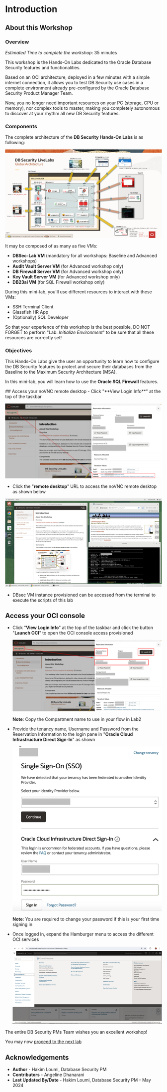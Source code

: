 # Introduction

## About this Workshop
### Overview
*Estimated Time to complete the workshop*: 35 minutes

This workshop is the Hands-On Labs dedicated to the Oracle Database Security features and functionalities.

Based on an OCI architecture, deployed in a few minutes with a simple internet connection, it allows you to test DB Security use cases in a complete environment already pre-configured by the Oracle Database Security Product Manager Team.

Now, you no longer need important resources on your PC (storage, CPU or memory), nor complex tools to master, making you completely autonomous to discover at your rhythm all new DB Security features.

### Components
The complete architecture of the **DB Security Hands-On Labs** is as following:

  ![DBSec LiveLabs Archi](./images/dbseclab-archi.png "DBSec LiveLabs Archi")

It may be composed of as many as five VMs:
  - **DBSec-Lab VM** (mandatory for all workshops: Baseline and Advanced workshops)
  - **Audit Vault Server VM** (for Advanced workshop only)
  - **DB Firewall Server VM** (for Advanced workshop only)
  - **Key Vault Server VM** (for Advanced workshop only)
  - **DB23ai VM** (for SQL Firewall workshop only)

During this mini-lab, you'll use different resources to interact with these VMs:
  - SSH Terminal Client
  - Glassfish HR App
  - (Optionally) SQL Developer

So that your experience of this workshop is the best possible, DO NOT FORGET to perform "Lab: *Initialize Environment*" to be sure that all these resources are correctly set!

### Objectives
This Hands-On Labs give the user an opportunity to learn how to configure the DB Security features to protect and secure their databases from the Baseline to the Maximum Security Architecture (MSA).

In this mini-lab, you will learn how to use the **Oracle SQL Firewall** features.

<if type="green">
## Access your noVNC remote desktop
- Click "**View Login Info**" at the top of the taskbar

  ![SQLFW](../sqlfw/images/sqlfw-500.png "View login info")

 - Click the "**remote desktop**" URL to access the noVNC remote desktop as shown below
 
  ![SQLFW](../sqlfw/images/sqlfw-501.png "Remote desktop")
 
 - DBsec VM instance provisioned can be accessed from the terminal to execute the scripts of this lab

## Access your OCI console
- Click "**View Login Info**" at the top of the taskbar and click the button "**Launch OCI**" to open the OCI console access provisioned

  ![SQLFW](../sqlfw/images/sqlfw-502.png "Launch OCI")

  **Note**: Copy the Compartment name to use in your flow in Lab2

- Provide the tenancy name, Username and Password from the Reservation Information to the login pane in "**Oracle Cloud Infrastructure Direct Sign-In**" as shown

  ![SQLFW](../sqlfw/images/sqlfw-503.png "Sign-in")

  **Note**: You are required to change your password if this is your first time signing in

- Once logged in, expand the Hamburger menu to access the different OCI services

  ![SQLFW](../sqlfw/images/sqlfw-504.png "OCI Services")
</if>

The entire DB Security PMs Team wishes you an excellent workshop!

You may now [proceed to the next lab](#next)

## Acknowledgements
- **Author** - Hakim Loumi, Database Security PM
- **Contributors** - Angeline Dhanarani
- **Last Updated By/Date** - Hakim Loumi, Database Security PM - May 2024
